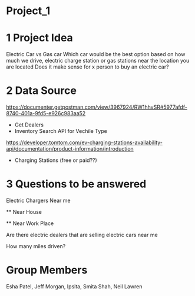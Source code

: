 # Project_1

# 1 Project Idea
Electric Car vs Gas car 
Which car would be the best option based on how much we drive, electric charge station or gas stations near the location you are located 
Does it make sense for x person to buy an electric car?

# 2 Data Source
https://documenter.getpostman.com/view/3967924/RW1hhvSR#5977afdf-8740-401a-9fd5-e926c983aa52
- Get Dealers
- Inventory Search API for Vechile Type

https://developer.tomtom.com/ev-charging-stations-availability-api/documentation/product-information/introduction
- Charging Stations (free or paid??)
  
# 3 Questions to be answered
Electric Chargers Near me 

  ** Near House
  
  ** Near Work Place 

  
Are there electric dealers that are selling electric cars near me

How many miles driven?

# Group Members 
Esha Patel, Jeff Morgan, Ipsita, Smita Shah, Neil Lawren
